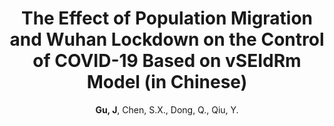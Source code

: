 ---
title: "The Effect of Population Migration and Wuhan Lockdown on the Control of COVID-19 Based on vSEIdRm Model (in Chinese)"
collection: publications
permalink: /publication/SR_2021
author: <strong>Gu, J</strong>, Chen, S.X., Dong, Q., Qiu, Y.
conf: 'Statistical Research （统计研究）'
year: 2021
paperurl: /publications/papers/SR_2021.pdf
additional: true
---